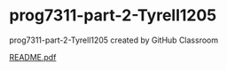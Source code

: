 # prog7311-part-2-Tyrell1205
prog7311-part-2-Tyrell1205 created by GitHub Classroom


[README.pdf](https://github.com/VCDBN/prog7311-part-2-Tyrell1205/files/11845809/README.pdf)
